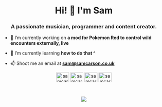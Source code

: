 <h1 align="center">Hi! 👋 I'm Sam</h1>
<h3 align="center">A passionate musician, programmer and content creator.</h3>

- 🔭 I’m currently working on **a mod for Pokemon Red to control wild encounters externally, live**

- 🌱 I’m currently learning **how to do that ^**

- 📫 Shoot me an email at **sam@samcarson.co.uk**

<p align="center">
<a href="https://twitter.com/samcarsonx" target="blank"><img align="center" src="https://raw.githubusercontent.com/rahuldkjain/github-profile-readme-generator/master/src/images/icons/Social/twitter.svg" alt="samcarsonx" height="30" width="40" /></a>
<a href="https://linkedin.com/in/samcarsonx" target="blank"><img align="center" src="https://raw.githubusercontent.com/rahuldkjain/github-profile-readme-generator/master/src/images/icons/Social/linked-in-alt.svg" alt="samcarsonx" height="30" width="40" /></a>
<a href="https://instagram.com/samcarsonline" target="blank"><img align="center" src="https://raw.githubusercontent.com/rahuldkjain/github-profile-readme-generator/master/src/images/icons/Social/instagram.svg" alt="samcarsonline" height="30" width="40" /></a>
<a href="https://www.youtube.com/c/samcarsonx" target="blank"><img align="center" src="https://raw.githubusercontent.com/rahuldkjain/github-profile-readme-generator/master/src/images/icons/Social/youtube.svg" alt="samcarsonx" height="30" width="40" /></a>
</p>

<br>

<p align="center">
  <img src="https://github-readme-stats.vercel.app/api?username=samcarsonx&count_private=true&theme=dark">
</p>
